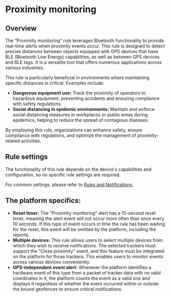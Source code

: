 # Proximity monitoring

## Overview

The “Proximity monitoring” rule leverages Bluetooth functionality to provide real-time alerts when proximity events occur. This rule is designed to detect precise distances between objects equipped with GPS devices that have BLE (Bluetooth Low Energy) capabilities, as well as between GPS devices and BLE tags. It is a versatile tool that offers numerous applications across various industries.

This rule is particularly beneficial in environments where maintaining specific distances is critical. Examples include:

* **Dangerous equipment use:** Track the proximity of operators to hazardous equipment, preventing accidents and ensuring compliance with safety regulations.
* **Social distancing in epidemic environments:** Maintain and enforce social distancing measures in workplaces or public areas during epidemics, helping to reduce the spread of contagious diseases.

By employing this rule, organizations can enhance safety, ensure compliance with regulations, and optimize the management of proximity-related activities.

## Rule settings

The functionality of this rule depends on the device's capabilities and configuration, so no specific rule settings are required.

For common settings, please refer to [Rules and Notifications](../../).

## The platform specifics:

* **Reset timer:** The "Proximity monitoring" alert has a 10-second reset timer, meaning the alert event will not occur more often than once every 10 seconds. If this type of event occurs in time the rule has been waiting for the reset, this event will be omitted by the platform, including the reports.
* **Multiple devices:** This rule allows users to select multiple devices from which they wish to receive notifications. The selected trackers must support the "Close proximity" event, and this feature must be integrated on the platform for those trackers. This enables users to monitor events across various devices conveniently.
* **GPS-independent event alert:** Whenever the platform identifies a hardware event of this type from a packet of tracker data with no valid coordinates in it, the platform counts the event as a valid one and displays it regardless of whether the event occurred within or outside the bound geofences to ensure critical notifications.
